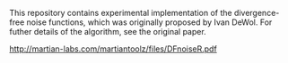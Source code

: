 This repository contains experimental implementation of the divergence-free
noise functions, which was originally proposed by Ivan DeWol. For futher
details of the algorithm, see the original paper.

http://martian-labs.com/martiantoolz/files/DFnoiseR.pdf
